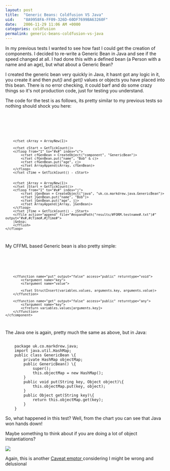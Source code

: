 ```yaml
---
layout: post
title:  "Generic Beans: Coldfusion VS Java"
uid:	"8A9958FA-FF09-326D-60DF7699BA63260F"
date:   2006-11-29 11:06 AM +0000
categories: coldfusion
permalink: generic-beans-coldfusion-vs-java
---
```

In my previous tests I wanted to see how fast I could get the creation of components. I decided to re-write a Generic Bean in Java and see if the speed changed at all. I had done this with a defined bean (a Person with a name and an age), but what about a Generic Bean?

I created the generic bean very quickly in Java, it hasnt got any logic in it, you create it and then <em>put()</em> and <em>get()</em> values or objects you have placed into this bean. There is no error checking, it could barf and do some crazy things so it's not production code, just for testing you understand.

The code for the test is as follows, its pretty similar to my previous tests so nothing should shock you here:

<code>
	<cffile action="append" file="#expandPath("results/#FORM.testname#.txt")#" output="Instances,CFMLBean,JavaBean">
	<cfset testgroup = GetTickCount()>
	<cfloop from="0" to="2000" step="50" index="x">

		<cfset cArray = ArrayNew(1)>

		<cfset cStart = GetTickCount()>
		<cfloop from="1" to="#x#" index="c">
			<cfset cfGenBean = CreateObject("component", "GenericBean")>
			<cfset cfGenBean.put("name", "Bob" & c)>
			<cfset cfGenBean.put("age", c)>
			<cfset ArrayAppend(cArray, cfGenBean)>
		</cfloop>
		<cfset cTime = GetTickCount() - cStart>


		<cfset jArray = ArrayNew(1)>
		<cfset jStart = GetTickCount()>
		<cfloop from="1" to="#x#" index="j">
			<cfset jGenBean = CreateObject("java", "uk.co.markdrew.java.GenericBean")>
			<cfset jGenBean.put("name", "Bob")>
			<cfset jGenBean.put("age", j)>
			<cfset ArrayAppend(jArray, jGenBean)>
		</cfloop>
		<cfset jTime = GetTickCount() - jStart>
		<cffile action="append" file="#expandPath("results/#FORM.testname#.txt")#" output="#x#,#cTime#,#jTime#">
		|&nbsp;
		<cfflush>
	</cfloop>
	
</code>

My CFFML based Generic bean is also pretty simple:

<code>
	<cfcomponent output="false">
		<cfset variables.values = StructNew()>

		<cffunction name="put" output="false" access="public" returntype="void">
			<cfargument name="key">
			<cfargument name="value">

			<cfset StructInsert(variables.values, arguments.key, arguments.value)>
		</cffunction>

		<cffunction name="get" output="false" access="public" returntype="any">
			<cfargument name="key">
			<cfreturn variables.values[arguments.key]>
		</cffunction>
	</cfcomponent>	
</code>

The Java one is again, pretty much the same as above, but in Java:

<code>
	package uk.co.markdrew.java;
	import java.util.HashMap;
	public class GenericBean \{
		private HashMap objectMap;
		public GenericBean() \{
			super();
			this.objectMap = new HashMap();
		}
		public void put(String key, Object object)\{
			this.objectMap.put(key, object);
		}
		public Object get(String key)\{
			return this.objectMap.get(key);
		}
	}	
</code>

So, what happened in this test? Well, from the chart you can see that Java won hands down!

Maybe something to think about if you are doing a lot of object instantiations?

<img src="/speedtest/generic_beans.png">


Again, this is another <a href="http://en.wikipedia.org/wiki/Caveat_emptor">Caveat emptor
</a> considering I might be wrong and delusional